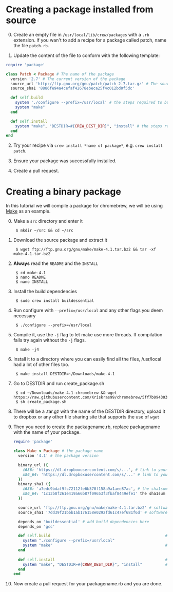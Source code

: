 # Creating a package installed from source

0. Create an empty file in `/usr/local/lib/crew/packages` with a `.rb` extension. If you wan't to add a recipe for a package called patch, name the file `patch.rb`.

1. Update the content of the file to conform with the following template:
```ruby
require 'package'

class Patch < Package # The name of the package
  version '2.7' # The current version of the package
  source_url 'http://ftp.gnu.org/gnu/patch/patch-2.7.tar.gz' # The source files for the package
  source_sha1 '8886fe94a4cefaf42678ebeca25f4c012bd0f5dc'

  def self.build
    system './configure --prefix=/usr/local' # the steps required to build the package
    system "make"
  end

  def self.install
    system "make", "DESTDIR=#{CREW_DEST_DIR}", "install" # the steps required to install the package
  end
end
```

2. Try your recipe via `crew install *name of package*`, e.g. `crew install patch`.

3. Ensure your package was successfully installed.

4. Create a pull request.

# Creating a binary package
In this tutorial we will compile a package for chromebrew, we will be using [Make](https://www.gnu.org/software/make/) as an example.

0. Make a `src` directory and enter it

        $ mkdir ~/src && cd ~/src

1. Download the source package and extract it

        $ wget ftp://ftp.gnu.org/gnu/make/make-4.1.tar.bz2 && tar -xf make-4.1.tar.bz2

2. **Always** read the `README` and the `INSTALL`

        $ cd make-4.1
        $ nano README
        $ nano INSTALL

3. Install the build dependencies

        $ sudo crew install buildessential

4. Run configure with `--prefix=/usr/local` and any other flags you deem necessary

        $ ./configure --prefix=/usr/local 

5. Compile it, use the `-j` flag to let make use more threads. If compilation fails try again without the `-j` flags.

        $ make -j4

6. Install it to a directory where you can easily find all the files, /usr/local had a lot of other files too.

        $ make install DESTDIR=~/Downloads/make-4.1

7. Go to DESTDIR and run create_package.sh

        $ cd ~/Downloads/make-4.1-chromebrew && wget https://raw.githubusercontent.com/Kriskras99/chromebrew/5ff7b09430390937bc49ffb32a2c1a5b6563113f/create_package.sh
        $ sh create_package.sh

8. There will be a .tar.gz with the name of the DESTDIR directory, upload it to dropbox or any other file sharing site that supports the use of `wget`
9. Then you need to create the packagename.rb, replace packagename with the name of your package.
    ```ruby
    require 'package'

    class Make < Package # the package name
      version '4.1' # the package version

      binary_url ({
        i686: 'https://dl.dropboxusercontent.com/s/...', # link to your uploaded package for 32-bit
        x86_64: 'https://dl.dropboxusercontent.com/s/...' # link to your uploaded package for 64-bit
      })
      binary_sha1 ({
        i686: 'a7edc9bdaf9fc72112fe6b370f158a9a1aee87ac', # the sha1sum for your 32-bit package, created by create_package.sh
        x86_64: '1c13b8f261e419a66b87f09653f3fbaf8449efe1' the sha1sum for your 64-bit package, created by create_package.sh
      })

      source_url 'ftp://ftp.gnu.org/gnu/make/make-4.1.tar.bz2' # software source tarball url  
      source_sha1 '7dd39f21bbb1ab176158e0292fd61c47ef681f6d' # software source sha1sum

      depends_on 'buildessential' # add build dependencies here
      depends_on 'gcc'  

      def self.build                                                  # self.build contains commands needed to build the software from source
        system "./configure --prefix=/usr/local"
        system "make"                                                 # ordered chronologically, do not include the -j flag
      end
  
      def self.install                                                # self.install contains commands needed to install the software on the target system
        system "make", "DESTDIR=#{CREW_DEST_DIR}", "install"          # remember to include DESTDIR set to CREW_DEST_DIR - needed to keep track of changes made to system
      end         
    end

10. Now create a pull request for your packagename.rb and you are done.